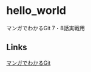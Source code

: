 # hello_world
マンガでわかるGit 7・8話実戦用

## Links
[マンガでわかるGit](https://next.rikunabi.com/journal/20161209_t12_iq/)
